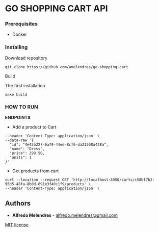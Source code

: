 # GO SHOPPING CART API

### Prerequisites
- Docker

### Installing

Download repository
```
git clone https://github.com/amelendres/go-shopping-cart
```


Build

The first installation 
```
make build
```

### HOW TO RUN 

**ENDPOINTS**

* Add a product to Cart
```curl --location --request POST 'http://localhost:8050/carts/c50bf7b3-95d5-48fa-8b0d-691e3f40c1f9/products' \
--header 'Content-Type: application/json' \
--data-raw '{
  "id": "4e45b227-6a79-44ee-8cf0-da21508a4f8a",
  "name": "Dress",
  "price": 299.50,
  "units": 1
}'
```

* Get products from cart
```
curl --location --request GET 'http://localhost:8050/carts/c50bf7b3-95d5-48fa-8b0d-691e3f40c1f9/products' \
--header 'Content-Type: application/json' \
```


## Authors

* **Alfredo Melendres** -  alfredo.melendres@gmail.com

[MIT license](LICENSE.md)
